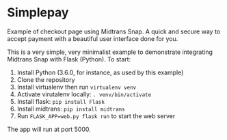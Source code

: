 # Simplepay

Example of checkout page using Midtrans Snap. A quick and secure way to accept
payment with a beautiful user interface done for you.

This is a very simple, very minimalist example to demonstrate integrating
Midtrans Snap with Flask (Python). To start:

1. Install Python (3.6.0, for instance, as used by this example)
2. Clone the repository
3. Install virtualenv then run `virtualenv venv`
4. Activate virutalenv locally: `. venv/bin/activate`
5. Install flask: `pip install Flask`
6. Install midtrans: `pip install midtrans`
7. Run `FLASK_APP=web.py flask run` to start the web server

The app will run at port 5000.
